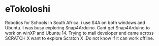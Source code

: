 # eTokoloshi
Robotics for Schools in South Africa.
i use S4A on both windows and Ubuntu.
I was busy exploring Snap4Arduino.
Cant get Snap4Arduino to work on winXP and Ubuntu 14.
Trying to mail developer and came across SCRATCH X
want to explore Scratch X .Do not know if it can work offline.
